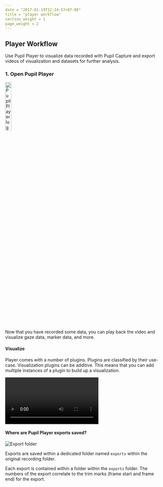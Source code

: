 ```yaml
---
date = "2017-01-19T12:24:57+07:00"
title = "player workflow"
section_weight = 1
page_weight = 2
---
```


## Player Workflow
Use Pupil Player to visualize data recorded with Pupil Capture and export videos of visualization and datasets for further analysis.

### 1. Open Pupil Player

<img src="../../images/videos/icons/svg/pp.svg" class="feature-center logo" width="20%" alt="Pupil Player logo" >

Now that you have recorded some data, you can play back the video and visualize gaze data, marker data, and more.

#### Visualize

Player comes with a number of plugins. Plugins are classified by their use-case. Visualization plugins can be additive. This means that you can add multiple instances of a plugin to build up a visualization.

<video src="../../assets/videos/visualize/pp_vis.webm" ></iframe>

#### Where are Pupil Player exports saved?

<img src="../../images/videos/pupil-player/recording/export_folder.webp" alt="Export folder" >

Exports are saved within a dedicated folder named `exports` within the original recording folder.

Each export is contained within a folder within the `exports` folder. The numbers of the export correlate to the trim marks (frame start and frame end) for the export.
